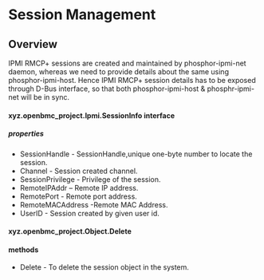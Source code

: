 # Session Management

## Overview
IPMI RMCP+ sessions are created and maintained by phosphor-ipmi-net daemon,
whereas we need to provide details about the same using phosphor-ipmi-host.
Hence IPMI RMCP+ session details has to be exposed through D-Bus interface,
so that both phosphor-ipmi-host & phosphr-ipmi-net will be in sync.


#### xyz.openbmc_project.Ipmi.SessionInfo interface
##### properties
* SessionHandle - SessionHandle,unique one-byte number to locate the session.
* Channel   -  Session created channel.
* SessionPrivilege - Privilege of the session.
* RemoteIPAddr  – Remote IP address.
* RemotePort   - Remote port address.
* RemoteMACAddress -Remote MAC Address.
* UserID  - Session created by given user id.



#### xyz.openbmc_project.Object.Delete
#### methods
* Delete - To delete the session object in the system.

